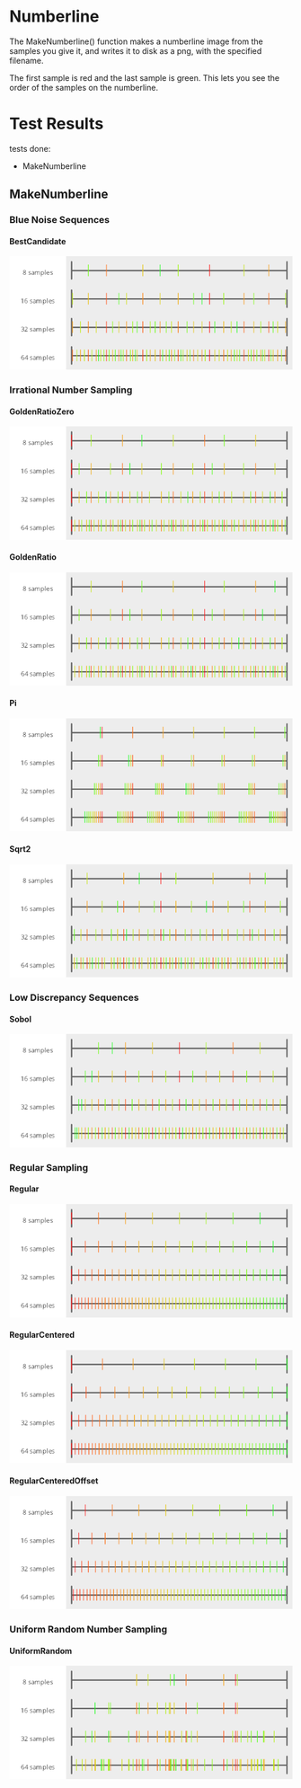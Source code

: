 # Numberline
The MakeNumberline() function makes a numberline image from the samples you give it, and writes it to disk as a png, with the specified filename.



The first sample is red and the last sample is green. This lets you see the order of the samples on the numberline.
# Test Results

 tests done:

* MakeNumberline

## MakeNumberline

### Blue Noise Sequences

#### BestCandidate

![BestCandidate](../../../samples/_1d/blue_noise/MakeNumberline_BestCandidate.png)  

### Irrational Number Sampling

#### GoldenRatioZero

![GoldenRatioZero](../../../samples/_1d/irrational_numbers/MakeNumberline_GoldenRatioZero.png)  

#### GoldenRatio

![GoldenRatio](../../../samples/_1d/irrational_numbers/MakeNumberline_GoldenRatio.png)  

#### Pi

![Pi](../../../samples/_1d/irrational_numbers/MakeNumberline_Pi.png)  

#### Sqrt2

![Sqrt2](../../../samples/_1d/irrational_numbers/MakeNumberline_Sqrt2.png)  

### Low Discrepancy Sequences

#### Sobol

![Sobol](../../../samples/_1d/lds/MakeNumberline_Sobol.png)  

### Regular Sampling

#### Regular

![Regular](../../../samples/_1d/regular/MakeNumberline_Regular.png)  

#### RegularCentered

![RegularCentered](../../../samples/_1d/regular/MakeNumberline_RegularCentered.png)  

#### RegularCenteredOffset

![RegularCenteredOffset](../../../samples/_1d/regular/MakeNumberline_RegularCenteredOffset.png)  

### Uniform Random Number Sampling

#### UniformRandom

![UniformRandom](../../../samples/_1d/uniform_random/MakeNumberline_UniformRandom.png)  

